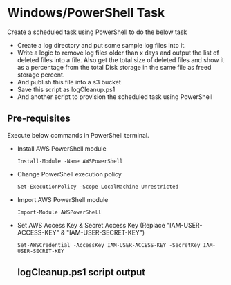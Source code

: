 # Windows/PowerShell Task
Create a scheduled task using PowerShell to do the below task
- Create a log directory and put some sample log files into it.
- Write a logic to remove log files older than x days and output the list of deleted files into a file. Also get the total size of deleted files and show it as a percentage from the total Disk storage in the same file as freed storage percent.
- And publish this file into a s3 bucket
- Save this script as logCleanup.ps1
- And another script to provision the scheduled task using PowerShell

## Pre-requisites
Execute below commands in PowerShell terminal.
- Install AWS PowerShell module
  ```
  Install-Module -Name AWSPowerShell
  ```
- Change PowerShell execution policy
  ```
  Set-ExecutionPolicy -Scope LocalMachine Unrestricted
  ```
- Import AWS PowerShell module
  ```
  Import-Module AWSPowerShell
  ```
- Set AWS Access Key & Secret Access Key (Replace "IAM-USER-ACCESS-KEY" & "IAM-USER-SECRET-KEY")
  ```
  Set-AWSCredential -AccessKey IAM-USER-ACCESS-KEY -SecretKey IAM-USER-SECRET-KEY
  ```

  ## logCleanup.ps1 script output
  ![]()

